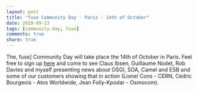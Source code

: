 ```yaml
---
layout: post
title: "fuse Community Day - Paris - 14th of October"
date: 2010-09-23
tags: [community-day, fuse]
comments: true
share: true
---
```


<div class='post'>
    The, fuse] Community Day will take place the 14th of October in Paris. Feel free to sign up
    <a href="http://form.fusesource.com/forms/registerparis2010">here</a> and come to see Claus Ibsen, Guillaume Nodet, Rob Davies and myself presenting news about OSGI, SOA, Camel and ESB and some of our customers showing that in action (Lionel Cons - CERN, Cédric Bourgeois - Atos Worldwide, Jean Folly-Kpodar - Osmocom).
</div>
